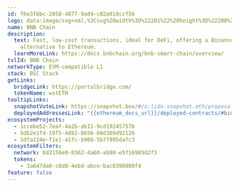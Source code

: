```yaml
---
id: f6e3f6bc-2058-4877-9ad4-c82a918ccf56
logo: data:image/svg+xml,%3Csvg%20width%3D%22201%22%20height%3D%22200%22%20viewBox%3D%220%200%20201%20200%22%20fill%3D%22none%22%20xmlns%3D%22http%3A%2F%2Fwww.w3.org%2F2000%2Fsvg%22%3E%0A%3Cpath%20fill-rule%3D%22evenodd%22%20clip-rule%3D%22evenodd%22%20d%3D%22M101.579%2042.5C132.646%2042.5%20157.827%2067.6818%20157.827%2098.75C157.827%20129.818%20132.646%20155%20101.579%20155C70.5127%20155%2045.332%20129.818%2045.332%2098.75C45.332%2067.6818%2070.5127%2042.5%20101.579%2042.5Z%22%20fill%3D%22%23F0B90B%22%2F%3E%0A%3Cg%20opacity%3D%220.6%22%20filter%3D%22url(%23filter0_f_16862_1671)%22%3E%0A%3Cpath%20fill-rule%3D%22evenodd%22%20clip-rule%3D%22evenodd%22%20d%3D%22M109.079%2040C140.146%2040%20165.327%2065.1818%20165.327%2096.25C165.327%20127.318%20140.146%20152.5%20109.079%20152.5C78.0127%20152.5%2052.832%20127.318%2052.832%2096.25C52.832%2065.1818%2078.0127%2040%20109.079%2040Z%22%20fill%3D%22%23F0B90B%22%2F%3E%0A%3C%2Fg%3E%0A%3Cpath%20fill-rule%3D%22evenodd%22%20clip-rule%3D%22evenodd%22%20d%3D%22M121.635%2095.6689L121.594%2086.9609H121.626L114.23%2082.607L101.556%2090.0799L88.959%2082.607L81.5675%2086.9609V95.6689L94.2412%20103.106V118.016L101.601%20122.329L108.961%20118.016V103.106L121.635%2095.6689ZM101.561%2060.3008L81.563%2072.0916L88.9229%2076.4456L101.561%2068.9727L114.234%2076.4456L121.594%2072.0916L101.561%2060.3008ZM76.2853%20113.625L76.2447%2098.7516L68.8893%2094.4021V118.02L88.9229%20129.77V121.062L76.2853%20113.625ZM76.2447%2092.5452V83.8778L83.6407%2079.5238L76.2447%2075.1699L68.8848%2079.5238V88.1912L76.2447%2092.5452ZM101.561%2075.1699L94.2006%2079.5238L101.561%2083.8778L108.957%2079.5238L101.561%2075.1699ZM88.9229%20106.188L81.563%20101.835V110.542L88.9229%20114.856V106.188ZM101.561%20128.535L94.2006%20124.181V132.849L101.561%20137.203L108.957%20132.849V124.181L101.561%20128.535ZM126.872%2075.1699L119.512%2079.5238L126.872%2083.8778V92.5452L134.268%2088.1912V79.5238L126.872%2075.1699ZM134.272%2094.3976L126.912%2098.7516L126.872%20113.625L114.239%20121.058V129.766L134.272%20118.015V94.3976ZM121.594%20110.543L114.234%20114.856V106.189L121.594%20101.835V110.543Z%22%20fill%3D%22white%22%2F%3E%0A%3Cdefs%3E%0A%3Cfilter%20id%3D%22filter0_f_16862_1671%22%20x%3D%2242.832%22%20y%3D%2230%22%20width%3D%22132.494%22%20height%3D%22132.5%22%20filterUnits%3D%22userSpaceOnUse%22%20color-interpolation-filters%3D%22sRGB%22%3E%0A%3CfeFlood%20flood-opacity%3D%220%22%20result%3D%22BackgroundImageFix%22%2F%3E%0A%3CfeBlend%20mode%3D%22normal%22%20in%3D%22SourceGraphic%22%20in2%3D%22BackgroundImageFix%22%20result%3D%22shape%22%2F%3E%0A%3CfeGaussianBlur%20stdDeviation%3D%225%22%20result%3D%22effect1_foregroundBlur_16862_1671%22%2F%3E%0A%3C%2Ffilter%3E%0A%3C%2Fdefs%3E%0A%3C%2Fsvg%3E%0A
name: BNB Chain
description:
  text: Fast, low-cost transactions, ideal for DeFi, offering a Binance ecosystem
    alternative to Ethereum.
  learnMoreLink: https://docs.bnbchain.org/bnb-smart-chain/overview/
tvlId: BNB Chain
networkType: EVM-compatible L1
stack: BSC Stack
getLinks:
  bridgeLink: https://portalbridge.com/
  tokenName: wstETH
tooltipLinks:
  snapshotVoteLink: https://snapshot.box/#/s:lido-snapshot.eth/proposal/0xcc52cdc83273b42a056cfc632889355595821a2cc9a59ba8adff66b30e9718f9
  deployedAddressesLink: "{{ethereum_docs_url}}/deployed-contracts/#binance-smart-chain-bsc"
ecosystemProjects:
  - 1ccebe52-7eaf-4a2b-ab11-9cd19245757b
  - bdb2e1fd-19f5-4d82-8656-60d309d92126
  - 1dfa124e-f1e1-41fc-b908-5b7f995da7c3
ecosystemFilters:
  network: 6d3159e0-0362-4a60-ab98-e5f16985d2f3
  tokens:
    - 3a647da0-c0d8-4ebd-abce-bac0390880f4
feature: false
---
```

